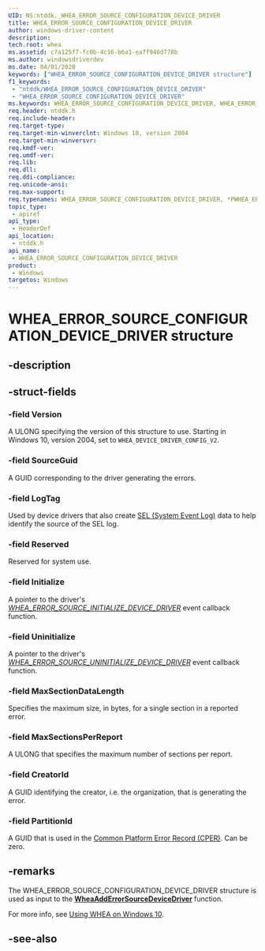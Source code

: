 ```yaml
---
UID: NS:ntddk._WHEA_ERROR_SOURCE_CONFIGURATION_DEVICE_DRIVER
title: WHEA_ERROR_SOURCE_CONFIGURATION_DEVICE_DRIVER
author: windows-driver-content
description: 
tech.root: whea
ms.assetid: c7a125f7-fc0b-4c16-b6a1-ea7f946d778b
ms.author: windowsdriverdev
ms.date: 04/01/2020
keywords: ["WHEA_ERROR_SOURCE_CONFIGURATION_DEVICE_DRIVER structure"]
f1_keywords:
 - "ntddk/WHEA_ERROR_SOURCE_CONFIGURATION_DEVICE_DRIVER"
 - "WHEA_ERROR_SOURCE_CONFIGURATION_DEVICE_DRIVER"
ms.keywords: WHEA_ERROR_SOURCE_CONFIGURATION_DEVICE_DRIVER, WHEA_ERROR_SOURCE_CONFIGURATION_DEVICE_DRIVER, *PWHEA_ERROR_SOURCE_CONFIGURATION_DEVICE_DRIVER, 
req.header: ntddk.h
req.include-header:
req.target-type:
req.target-min-winverclnt: Windows 10, version 2004
req.target-min-winversvr:
req.kmdf-ver:
req.umdf-ver:
req.lib:
req.dll:
req.ddi-compliance:
req.unicode-ansi:
req.max-support:
req.typenames: WHEA_ERROR_SOURCE_CONFIGURATION_DEVICE_DRIVER, *PWHEA_ERROR_SOURCE_CONFIGURATION_DEVICE_DRIVER
topic_type: 
 - apiref
api_type: 
 - HeaderDef
api_location: 
 - ntddk.h
api_name: 
 - WHEA_ERROR_SOURCE_CONFIGURATION_DEVICE_DRIVER
product: 
 - Windows
targetos: Windows
---
```


# WHEA_ERROR_SOURCE_CONFIGURATION_DEVICE_DRIVER structure

## -description


## -struct-fields

### -field Version

A ULONG specifying the version of this structure to use. Starting in Windows 10, version 2004, set to `WHEA_DEVICE_DRIVER_CONFIG_V2`.

### -field SourceGuid

A GUID corresponding to the driver generating the errors. 

### -field LogTag

Used by device drivers that also create [SEL (System Event Log)](https://docs.microsoft.com/windows-hardware/drivers/whea/querying-the-system-event-log-for-hardware-error-events) data to help identify the source of the SEL log.

### -field Reserved

Reserved for system use.

### -field Initialize

A pointer to the driver's [*WHEA_ERROR_SOURCE_INITIALIZE_DEVICE_DRIVER*](nc-ntddk-_whea_error_source_initialize_device_driver.md) event callback function.

### -field Uninitialize

A pointer to the driver's [*WHEA_ERROR_SOURCE_UNINITIALIZE_DEVICE_DRIVER*](nc-ntddk-_whea_error_source_uninitialize_device_driver.md) event callback function.

### -field MaxSectionDataLength

Specifies the maximum size, in bytes, for a single section in a reported error.

### -field MaxSectionsPerReport

A ULONG that specifies the maximum number of sections per report.

### -field CreatorId

A GUID identifying the creator, i.e. the organization, that is generating the error.

### -field PartitionId

A GUID that is used in the [Common Platform Error Record (CPER)](https://docs.microsoft.com/windows-hardware/drivers/whea/error-records). Can be zero.

## -remarks

The WHEA_ERROR_SOURCE_CONFIGURATION_DEVICE_DRIVER structure is used as input to the [**WheaAddErrorSourceDeviceDriver**](nf-ntddk-wheaadderrorsourcedevicedriver.md) function.

For more info, see [Using WHEA on Windows 10](/windows-hardware/drivers/whea/using-whea-on-windows-10).

## -see-also
